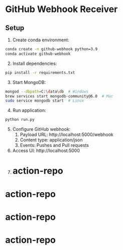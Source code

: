 # GitHub Webhook Receiver

## Setup
1. Create conda environment:

```bash
conda create -n github-webhook python=3.9
conda activate github-webhook
```
2. Install dependencies:
```bash
pip install -r requirements.txt
```
3. Start MongoDB:
```bash
mongod --dbpath=C:\data\db  # Windows
brew services start mongodb-community@6.0  # Mac
sudo service mongodb start  # Linux
```
4. Run application:
```bash
python run.py
```
5. Configure GitHub webhook:
   1. Payload URL: http://localhost:5000/webhook
   2. Content type: application/json
   3. Events: Pushes and Pull requests
6. Access UI: http://localhost:5000
7. # action-repo
# action-repo
# action-repo
# action-repo
